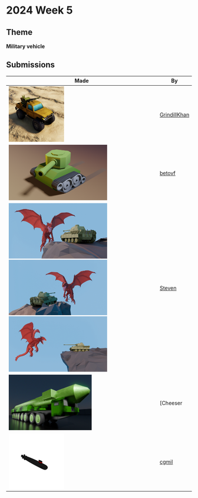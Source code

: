 # 2024 Week 5


## Theme

**Military vehicle**


## Submissions

| Made | By |
|------|----|
| <img src="./GrindillKhan/Weekly_01-29-24_Military_Vehicle_GrindillKhan_01.jpg" height="150" /> | [GrindillKhan](./GrindillKhan/) |
| <img src="./betovf/tank.png" height="150" /> | [betovf](./betovf/) |
| <img src="./Steven/Tank_versus_Dragon_-_Submission_Render_01.jpg" height="150" /> <img src="./Steven/Tank_versus_Dragon_-_Submission_Render_02.jpg" height="150" /> <img src="./Steven/Tank_versus_Dragon_-_Submission_Render_03.jpg" height="150" /> | [Steven](./Steven/) |
| <img src="./Cheeser/Render.png" height="150" /> | [Cheeser | 🧀](./Cheeser/) |
| <img src="./cgmil/Submarine.png" height="150" /> | [cgmil](./cgmil/) |

